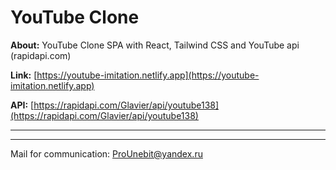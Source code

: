 # YouTube Clone

**About:** YouTube Clone SPA with React, Tailwind CSS and YouTube api (rapidapi.com)

**Link:** [https://youtube-imitation.netlify.app](https://youtube-imitation.netlify.app)

**API:** [https://rapidapi.com/Glavier/api/youtube138](https://rapidapi.com/Glavier/api/youtube138)

- - -


- - -
Mail for communication: <ProUnebit@yandex.ru>
